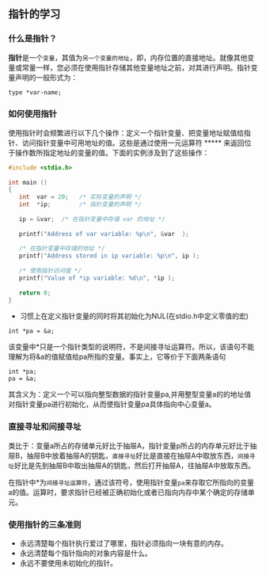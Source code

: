 ## 指针的学习

### 什么是指针？

**指针**是一个`变量`，其值为`另一个变量的地址`，即，内存位置的直接地址。就像其他变量或常量一样，您必须在使用指针存储其他变量地址之前，对其进行声明。指针变量声明的一般形式为：

```tex
type *var-name;
```

### 如何使用指针

使用指针时会频繁进行以下几个操作：定义一个指针变量、把变量地址赋值给指针、访问指针变量中可用地址的值。这些是通过使用一元运算符 ***** 来返回位于操作数所指定地址的变量的值。下面的实例涉及到了这些操作：

```c
#include <stdio.h>
 
int main ()
{
   int  var = 20;   /* 实际变量的声明 */
   int  *ip;        /* 指针变量的声明 */
 
   ip = &var;  /* 在指针变量中存储 var 的地址 */
 
   printf("Address of var variable: %p\n", &var  );
 
   /* 在指针变量中存储的地址 */
   printf("Address stored in ip variable: %p\n", ip );
 
   /* 使用指针访问值 */
   printf("Value of *ip variable: %d\n", *ip );
 
   return 0;
}
```

* 习惯上在定义指针变量的同时将其初始化为NUL(在stdio.h中定义零值的宏)
```$xslt
int *pa = &a;
```
该变量中*只是一个指针类型的说明符，不是间接寻址运算符。所以，该语句不能理解为将&a的值赋值给pa所指的变量。事实上，它等价于下面两条语句
```$xslt
int *pa;
pa = &a;
```
其含义为：定义一个可以指向整型数据的指针变量pa,并用整型变量a的的地址值对指针变量pa进行初始化，从而使指针变量pa具体指向中心变量a。

### 直接寻址和间接寻址

类比于：变量a所占的存储单元好比于抽屉A，指针变量p所占的内存单元好比于抽屉B，抽屉B中放着抽屉A的钥匙，`直接寻址`好比是直接在抽屉A中取放东西，`间接寻址`好比是先到抽屉B中取出抽屉A的钥匙，然后打开抽屉A，往抽屉A中放取东西。

在指针中*为`间接寻址运算符`，通过该符号，使用指针变量`pa`来存取它所指向的变量a的值。运算时，要求指针已经被正确初始化或者已指向内存中某个确定的存储单元。



### 使用指针的三条准则

* 永远清楚每个指针执行爱过了哪里，指针必须指向一块有意的内存。
* 永远清楚每个指针指向的对象内容是什么。
* 永远不要使用未初始化的指针。